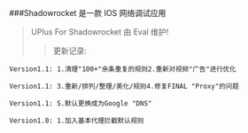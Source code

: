 ###Shadowrocket 是一款 IOS 网络调试应用
>UPlus For Shadowrocket 由 Eval 维护!
>>更新记录:  

`Version1.1: 1.清理"100+"余条重复的规则2.重新对视频"广告"进行优化`  

`Version1.1: 3.重新/排列/整理/美化/规则4.修复FINAL "Proxy"的问题`  

`Version1.1: 5.默认更换成为Google "DNS"`  

`Version1.0: 1.加入基本代理拦截默认规则`  
